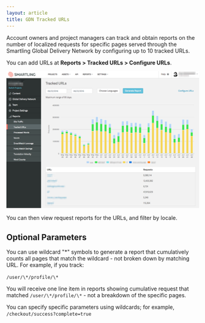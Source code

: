 ```yaml
---
layout: article
title: GDN Tracked URLs
---
```



Account owners and project managers can track and obtain reports on the number of localized requests for specific pages served through the Smartling Global Delivery Network by configuring up to 10 tracked URLs.

You can add URLs at **Reports &gt; Tracked URLs &gt; Configure URLs**.

![](/uploads/versions/smartling___tracked_urls---x----1248-887x---.png)

You can then view request reports for the URLs, and filter by locale.

## Optional Parameters

You can use wildcard "\*" symbols to generate a report that cumulatively counts all pages that match the wildcard - not broken down by matching URL. For example, if you track:

`/user/\*/profile/\*`

You will receive one line item in reports showing cumulative request that matched `/user/\*/profile/\*` - not a breakdown of the specific pages.

You can specify specific parameters using wildcards; for example, `/checkout/success?complete=true`
